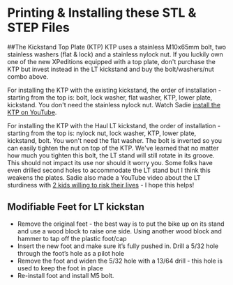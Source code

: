 # Printing & Installing these STL & STEP Files

##The Kickstand Top Plate (KTP) 
KTP uses a stainless M10x65mm bolt, two stainless washers (flat & lock) and a stainless nylock nut. If you luckily own one of the new XPeditions equipped with a top plate, don't purchase the KTP but invest instead in the LT kickstand and buy the bolt/washers/nut combo above.

For installing the KTP with the existing kickstand, the order of installation - starting from the top is: bolt, lock washer, flat washer, KTP, lower plate, kickstand. You don't need the stainless nylock nut. Watch Sadie [install the KTP on YouTube](https://www.youtube.com/watch?v=7NQnBHuYv_I).

For installing the KTP with the Haul LT kickstand, the order of installation - starting from the top is: nylock nut, lock washer, KTP, lower plate, kickstand, bolt. You won't need the flat washer. The bolt is inverted so you can easily tighten the nut on top of the KTP. We've learned that no matter how much you tighten this bolt, the LT stand will still rotate in its groove. This should not impact its use nor should it worry you. Some folks have even drilled second holes to accommodate the LT stand but I think this weakens the plates. Sadie also made a YouTube video about the LT sturdiness with [2 kids willing to risk their lives](https://youtu.be/AGip-o0RFSE?si=lpv4pdpWzEscbK1a) - I hope this helps!

## Modifiable Feet for LT kickstan
* Remove the original feet - the best way is to put the bike up on its stand and use a wood block to raise one side.  Using another wood block and hammer to tap off the plastic foot/cap
* Insert the new foot and make sure it’s fully pushed in.  Drill a 5/32 hole through the foot’s hole as a pilot hole
* Remove the foot and widen the 5/32 hole with a 13/64 drill - this hole is used to keep the foot in place
* Re-install foot and install M5 bolt.
